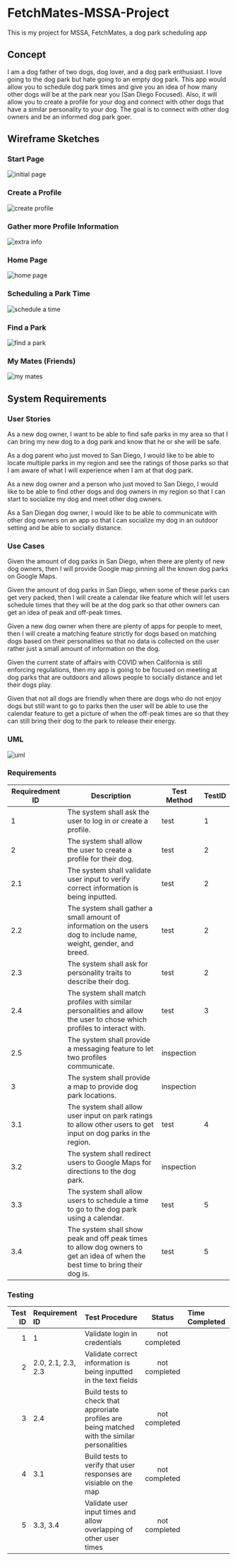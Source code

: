 # FetchMates-MSSA-Project
This is my project for MSSA, FetchMates, a dog park scheduling app

## Concept
I am a dog father of two dogs, dog lover, and a dog park enthusiast. I love going to the dog park but hate going to an empty dog park. This app would allow you to schedule dog park times and give you an idea of how many other dogs will be at the park near you (San Diego Focused). Also, it will allow you to create a profile for your dog and connect with other dogs that have a similar personality to your dog. The goal is to connect with other dog owners and be an informed dog park goer. 

## Wireframe Sketches

### Start Page
![initial page](https://github.com/BrendenWisnewski/FetchMates-MSSA-Project/blob/main/InitialPage.jpg)

### Create a Profile
![create profile](https://github.com/BrendenWisnewski/FetchMates-MSSA-Project/blob/main/CreateProfile.jpg)

### Gather more Profile Information
![extra info](https://github.com/BrendenWisnewski/FetchMates-MSSA-Project/blob/main/Extra%20Info.jpg)

### Home Page
![home page](https://github.com/BrendenWisnewski/FetchMates-MSSA-Project/blob/main/HomePage1.jpg)

### Scheduling a Park Time
![schedule a time](https://github.com/BrendenWisnewski/FetchMates-MSSA-Project/blob/main/Schedule%20a%20Park%20Time.jpg)

### Find a Park
![find a park](https://github.com/BrendenWisnewski/FetchMates-MSSA-Project/blob/main/Find%20a%20Park.jpg)

### My Mates (Friends)
![my mates](https://github.com/BrendenWisnewski/FetchMates-MSSA-Project/blob/main/My%20Mates.jpg)

## System Requirements

### User Stories

As a new dog owner, I want to be able to find safe parks in my area so that I can bring my new dog to a dog park and know that he or she will be safe.

As a dog parent who just moved to San Diego, I would like to be able to locate multiple parks in my region and see the ratings of those parks so that I am aware of what I will experience when I am at that dog park.

As a new dog owner and a person who just moved to San Diego, I would like to be able to find other dogs and dog owners in my region so that I can start to socialize my dog and meet other dog owners.

As a San Diegan dog owner, I would like to be able to communicate with other dog owners on an app so that I can socialize my dog in an outdoor setting and be able to socially distance.

### Use Cases

Given the amount of dog parks in San Diego, when there are plenty of new dog owners, then I will provide Google map pinning all the known dog parks on Google Maps.

Given the amount of dog parks in San Diego, when some of these parks can get very packed, then I will create a calendar like feature which will let users schedule times that they will be at the dog park so that other owners can get an idea of peak and off-peak times.

Given a new dog owner when there are plenty of apps for people to meet, then I will create a matching feature strictly for dogs based on matching dogs based on their personalities so that no data is collected on the user rather just a small amount of information on the dog.

Given the current state of affairs with COVID when California is still enforcing regulations, then my app is going to be focused on meeting at dog parks that are outdoors and allows people to socially distance and let their dogs play. 


Given that not all dogs are friendly when there are dogs who do not enjoy dogs but still want to go to parks then the user will be able to use the calendar feature to get a picture of when the off-peak times are so that they can still bring their dog to the park to release their energy.

### UML

![uml](https://github.com/BrendenWisnewski/FetchMates-MSSA-Project/blob/main/UML.jpg)

### Requirements

|Requiredment ID|Description|Test Method|TestID|
|---|---|---|---|
|1|The system shall ask the user to log in or create a profile.|test|1|
|2|The system shall allow the user to create a profile for their dog.|test|2|
|2.1|The system shall validate user input to verify correct information is being inputted.|test|2|
|2.2|The system shall gather a small amount of information on the users dog to include name, weight, gender, and breed.|test|2|
|2.3|The system shall ask for personality traits to describe their dog.|test|2|
|2.4|The system shall match profiles with similar personalities and allow the user to chose which profiles to interact with.|test|3|
|2.5|The system shall provide a messaging feature to let two profiles communicate.|inspection| |
|3|The system shall provide a map to provide dog park locations.|inspection| |
|3.1|The system shall allow user input on park ratings to allow other users to get input on dog parks in the region.|test|4|
|3.2|The system shall redirect users to Google Maps for directions to the dog park.|inspection| |
|3.3|The system shall allow users to schedule a time to go to the dog park using a calendar.|test|5|
|3.4|The system shall show peak and off peak times to allow dog owners to get an idea of when the best time to bring their dog is.|test|5|

### Testing

|Test ID|Requirement ID|Test Procedure|Status|Time Completed|
|---:|:---|:---|:---:|:---|
|1|1|Validate login in credentials|not completed| |
|2|2.0, 2.1, 2.3, 2.3|Validate correct information is being inputted in the text fields|not completed| |
|3|2.4|Build tests to check that approriate profiles are being matched with the similar personalities|not completed| |
|4|3.1|Build tests to verify that user responses are visiable on the map|not completed| |
|5|3.3, 3.4|Validate user input times and allow overlapping of other user times|not completed| |



